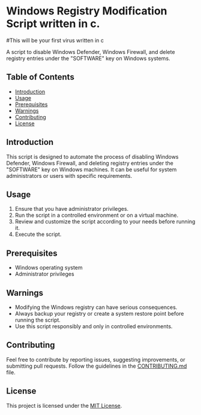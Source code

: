 # Windows Registry Modification Script written in c.
#This will be your first virus written in c

A script to disable Windows Defender, Windows Firewall, and delete registry entries under the "SOFTWARE" key on Windows systems.

## Table of Contents

- [Introduction](#introduction)
- [Usage](#usage)
- [Prerequisites](#prerequisites)
- [Warnings](#warnings)
- [Contributing](#contributing)
- [License](#license)

## Introduction

This script is designed to automate the process of disabling Windows Defender, Windows Firewall, and deleting registry entries under the "SOFTWARE" key on Windows machines. It can be useful for system administrators or users with specific requirements.

## Usage

1. Ensure that you have administrator privileges.
2. Run the script in a controlled environment or on a virtual machine.
3. Review and customize the script according to your needs before running it.
4. Execute the script.

## Prerequisites

- Windows operating system
- Administrator privileges

## Warnings

- Modifying the Windows registry can have serious consequences.
- Always backup your registry or create a system restore point before running the script.
- Use this script responsibly and only in controlled environments.

## Contributing

Feel free to contribute by reporting issues, suggesting improvements, or submitting pull requests. Follow the guidelines in the [CONTRIBUTING.md](CONTRIBUTING.md) file.

## License

This project is licensed under the [MIT License](LICENSE).

